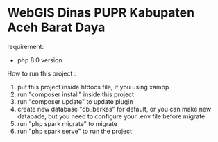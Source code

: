 # WebGIS Dinas PUPR Kabupaten Aceh Barat Daya

requirement:
- php 8.0 version
 
How to run this project :
1. put this project inside htdocs file, if you using xampp
2. run "composer install" inside this project
3. run "composer update" to update plugin
4. create new database "db_berkas" for default, or you can make new databade, but you need to configure your .env file before migrate
5. run "php spark migrate" to migrate
6. run "php spark serve" to run the project
